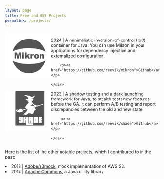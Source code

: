```yaml
---
layout: page
title: Free and OSS Projects
permalink: /projects/
---
```



<div>
    <div style="float: left"><img src="/assets/mikron-logo.png" width=150 /></div>
    <div>
        <br/>
        2024 | A minimalistic inversion-of-control (IoC) container for Java. You can use Mikron in your applications for dependency injection and externalized configuration.

        <p><a href="https://github.com/reevik/mikron">Github</a></p>

    </div>
</div>

<div style="clear: both"></div>
<div>
    <div style="float: left;"><img src="/assets/shade-logo.png" width=150 /></div>
    <div>
        2023 | A <a href="/testing/2023/12/27/Darkest/">shadow testing and a dark launching</a> framework for Java, to stealth tests new features before the GA. It can perform A/B testing and report discrepancies between the old and new state.

        <p><a href="https://github.com/reevik/shade">Github</a></p>

    </div>
</div>

<div style="clear: both"></div>

Here is the list of the other notable projects, which I contribured to in the past:
<li>2018 | <a href="https://github.com/adobe/S3Mock">Adobe/s3mock</a>, mock implementation of AWS S3.</li>
<li>2014 | <a href="https://commons.apache.org/proper/commons-lang/changes-report.html">Apache Commons</a>, a Java utility library.</li>

<br/>